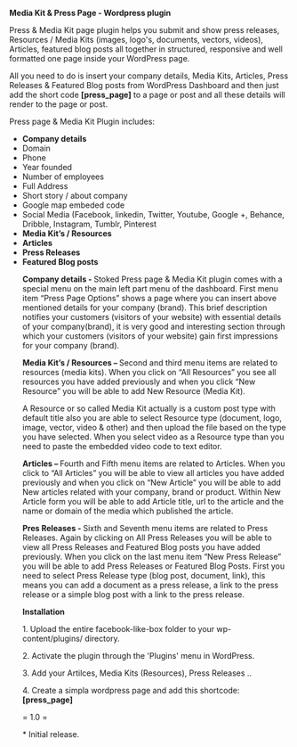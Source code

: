 <b> Media Kit & Press Page - Wordpress plugin </b>

<p>
Press & Media Kit page plugin helps you submit and show press releases, Resources / Media Kits (images, logo's, documents, vectors, videos), Articles, featured blog posts all together in structured, responsive and well formatted one page inside your WordPress page.
</p>
<p>
All you need to do is insert your company details, Media Kits, Articles, Press Releases & Featured Blog posts from WordPress Dashboard and then just add the short code <b>[press_page]</b> to a page or post and all these details will render to the page or post. 
</p>
<p>Press page & Media Kit Plugin includes:</p>
<ul>
<li><b>Company details</b></li>
<li>Domain</li>
<li>Phone</li>
<li>Year founded</li>
<li>Number of employees</li>
<li>Full Address</li>
<li>Short story / about company</li>
<li>Google map embeded code</li>
<li>Social Media (Facebook, linkedin, Twitter, Youtube, Google +, Behance, Dribble, Instagram, Tumblr, Pinterest</li>
<li><b>Media Kit’s / Resources </b></li>
<li><b>Articles</b></li>
<li><b>Press Releases </b></li>
<li><b>Featured Blog posts </b></li>
<p><b>Company details - </b>Stoked Press page & Media Kit plugin comes with a special menu on the main left part menu of the dashboard. First menu item “Press Page Options” shows a page where you can insert above mentioned details for your company (brand).  This brief description notifies your customers (visitors of your website) with essential details of your company(brand), it is very good and interesting section through which your customers (visitors of your website) gain first impressions for your company (brand). </p>
<p><b>Media Kit’s / Resources – </b>Second and third menu items are related to resources (media kits). When you click on “All Resources” 	you see all resources you have added previously and when you click “New Resource” you will be able to add New Resource (Media Kit). </p>
<p>A Resource or so called Media Kit actually is a custom post type with default title also you are able to select Resource type (document, logo, image, vector, video & other) and then upload the file based on the type you have selected. When you select video as a Resource type than you need to paste the embedded video code to text editor. </p>
<p><b>Articles – </b>Fourth and Fifth menu items are related to Articles. When you click to “All Articles” you will be able to view all articles you have added previously and when you click on “New Article” you will be able to add New articles related with your company, brand or product. Within New Article form you will be able to add Article title, url to the article and the name or domain of the media which published the article. </p>
<p><b>Pres Releases -  </b>Sixth and Seventh menu items are related to Press Releases. Again by clicking on All Press Releases you will be able to view all Press Releases and Featured Blog posts you have added previously.  When you click on the last menu item “New Press Release” you will be able to add Press Releases or Featured Blog Posts.  First you need to select Press Release type (blog post, document, link), this means you can add a document as a press release, a link to the press release or a simple blog post with a link to the press release. </p>

<p><b>Installation</b></p>

<p>1. Upload the entire facebook-like-box folder to your wp-content/plugins/ directory.</p>
<p>2. Activate the plugin through the 'Plugins' menu in WordPress.</p>
<p>3. Add your Artilces, Media Kits (Resources), Press Releases .. </p>
<p>4. Create a simpla wordpress page and add this shortcode:<b>[press_page]</b></p>

<p>= 1.0 = </p> 
<p>* Initial release.</p>